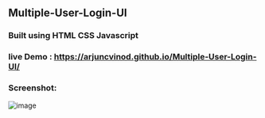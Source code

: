 ## Multiple-User-Login-UI
### Built using HTML CSS Javascript
### live Demo :  https://arjuncvinod.github.io/Multiple-User-Login-UI/
### Screenshot:
![image](https://github.com/arjuncvinod/Multiple-User-Login-UI/assets/68469520/33be523b-a504-4d31-bb6e-5db372f3628d)


